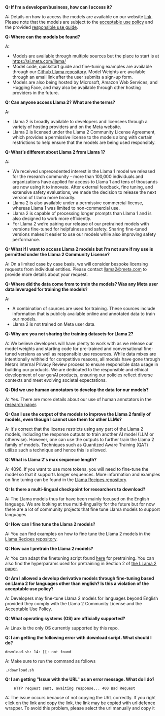 **Q: If I’m a developer/business, how can I access it?**


A: Details on how to access the models are available on our website [link](http://ai.meta.com/llama). Please note that the models are subject to the [acceptable use policy](https://github.com/facebookresearch/llama/blob/main/USE_POLICY.md) and the provided [responsible use guide](https://ai.meta.com/static-resource/responsible-use-guide/). 

**Q: Where can the models be found?**

A: 
- Models are available through multiple sources but the place to start is at https://ai.meta.com/llama/ 
- Model code, quickstart guide and fine-tuning examples are available through our [Github Llama repository](https://github.com/fairinternal/llama_v2). Model Weights are available through an email link after the user submits a sign-up form. 
- Models are also being hosted by Microsoft, Amazon Web Services, and Hugging Face, and may also be available through other hosting providers in the future.

**Q: Can anyone access Llama 2? What are the terms?**

A: 
- Llama 2 is broadly available to developers and licensees through a variety of hosting providers and on the Meta website.
- Llama 2 is licensed under the Llama 2 Community License Agreement, which provides a permissive license to the models along with certain restrictions to help ensure that the models are being used responsibly.

**Q: What’s different about Llama 2 from Llama 1?**

A: 
- We received unprecedented interest in the Llama 1 model we released for the research community –  more than 100,000 individuals and organizations have applied for access to Llama 1 and tens of thousands are now using it to innovate. After external feedback, fine tuning, and extensive safety evaluations, we made the decision to release the next version of Llama more broadly. 
- Llama 2 is also available under a permissive commercial license, whereas Llama 1 was limited to non-commercial use.
- Llama 2 is capable of processing longer prompts than Llama 1 and is also designed to work more efficiently.
- For Llama 2 we’re pairing our release of our pretrained models with versions fine-tuned for helpfulness and safety. Sharing fine-tuned versions makes it easier to use our models while also improving safety performance.

**Q: What if I want to access Llama 2 models but I’m not sure if my use is permitted under the Llama 2 Community License?** 

A: On a limited case by case basis, we will consider bespoke licensing requests from individual entities. Please contact llama2@meta.com to provide more details about your request. 

**Q: Where did the data come from to train the models? Was any Meta user data leveraged for training the models?**

A: 
- A combination of sources are used for training. These sources include information that is publicly available online and annotated data to train our models.
- Llama 2 is not trained on Meta user data. 


**Q:  Why are you not sharing the training datasets for Llama 2?** 

A: We believe developers will have plenty to work with as we release our model weights and starting code for pre-trained and conversational fine-tuned versions as well as responsible use resources. While data mixes are intentionally withheld for competitive reasons, all models have gone through Meta’s internal Privacy Review process to ensure responsible data usage in building our products. We are dedicated to the responsible and ethical development of our genAI products, ensuring our policies reflect diverse contexts and meet evolving societal expectations.


**Q: Did we use human annotators to develop the data for our models?**

A: Yes. There are more details about our use of human annotators in the [research paper](https://arxiv.org/abs/2307.09288). 

**Q: Can I use the output of the models to improve the Llama 2 family of models, even though I cannot use them for other LLMs?**

A: It's correct that the license restricts using any part of the Llama 2 models, including the response outputs to train another AI model (LLM or otherwise). However, one can use the outputs to further train the Llama 2 family of models. Techniques such as Quantized Aware Training (QAT) utilize such a technique and hence this is allowed. 


**Q: What is Llama 2's max sequence length?**

A: 
4096. If you want to use more tokens, you will need to fine-tune the model so that it supports longer sequences. More information and examples on fine tuning can be found in the [Llama Recipes repository](https://github.com/facebookresearch/llama-recipes). 


**Q: Is there a multi-lingual checkpoint for researchers to download?**

A: 
The Llama models thus far have been mainly focused on the English language. We are looking at true multi-linguality for the future but for now there are a lot of community projects that fine tune Llama models to support languages.

**Q: How can I fine tune the Llama 2 models?**

A: 
You can find examples on how to fine tune the Llama 2 models in the [Llama Recipes repository](https://github.com/facebookresearch/llama-recipes). 

**Q: How can I pretrain the Llama 2 models?**

A: 
You can adapt the finetuning script found [here](https://github.com/facebookresearch/llama-recipes/blob/main/llama_finetuning.py) for pretraining. You can also find the hyperparams used for pretraining in Section 2 of [the LLama 2 paper](https://arxiv.org/pdf/2307.09288.pdf).

**Q: Am I allowed a develop derivative models through fine-tuning based on Llama 2 for languages other than english? Is this a violation of the acceptable use policy?**

A: Developers may fine-tune Llama 2 models for languages beyond English provided they comply with the Llama 2 Community License and the Acceptable Use Policy.

**Q: What operating systems (OS) are officially supported?**

A: 
Linux is the only OS currently supported by this repo. 

**Q: I am getting the following error with download script. What should I do?**

   ```
   download.sh: 14: [[: not found
   ```

A:
Make sure to run the command as follows 

```
./download.sh
```

**Q: I am getting "Issue with the URL" as an error message. What do I do?**
```
    HTTP request sent, awaiting response... 400 Bad Request
```

A:
The issue occurs because of not copying the URL correctly. If you right click on the link and copy the link, the link may be copied with url defence wrapper.
To avoid this problem, please select the url manually and copy it
